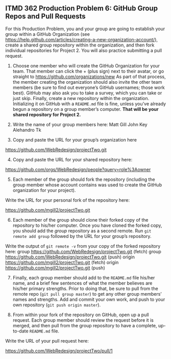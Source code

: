 ## ITMD 362 Production Problem 6: GitHub Group Repos and Pull Requests

For this Production Problem, you and your group are going to establish your group within a GitHub Organization (see https://help.github.com/articles/creating-a-new-organization-account/), create a shared group repository within the organization, and then fork individual repositories for Project 2. You will also practice submitting a pull request.

1. Choose one member who will create the GitHub Organization for your team. That member can click the + (plus sign) next to their avatar, or go straight to https://github.com/organizations/new As part of that process, the member creating the organization should also invite the other team members (be sure to find out everyone’s GitHub usernames; those work best). GitHub may also ask you to take a survey, which you can take or just skip. Finally, create a new repository within the organization. Initializing it on GitHub with a `README.md` file is fine, unless you’ve already begun a repository on a group member’s computer. **That will be your shared repository for Project 2.**

2. Write the name of your group members here: 
Matt Gill
John Key
Alehandro 
Tk

3. Copy and paste the URL for your group’s organization here

https://github.com/WebRedesign/projectTwo.git

4. Copy and paste the URL for your shared repository here:

https://github.com/orgs/WebRedesign/people?query=role%3Aowner

5. Each member of the group should fork the repository (including the group member whose account contains was used to create the GitHub organization for your project).

Write the URL for your personal fork of the repository here:

https://github.com/mgill2/projectTwo.git

6. Each member of the group should clone their forked copy of the repository to his/her computer. Once you have cloned the forked copy, you should add the *group* repository as a second remote. Run `git remote add group` followed by the URL for your group’s repository.

Write the output of `git remote -v` from your copy of the forked repository here:
group   https://github.com/WebRedesign/projectTwo.git (fetch)
group   https://github.com/WebRedesign/projectTwo.git (push)
origin  https://github.com/mgill2/projectTwo.git (fetch)
origin  https://github.com/mgill2/projectTwo.git (push)

7. Finally, each group member should add to the `README.md` file his/her name, and a brief few sentences of what the member believes are his/her primary strengths. Prior to doing that, be sure to pull from the remote repo (`git pull group master`) to get any other group members’ names and strengths. Add and commit your own work, and push to your own repository (`git push origin master`).

8. From within your fork of the repository on GitHub, open up a pull request. Each group member should review the request before it is merged, and then pull from the group repository to have a complete, up-to-date `README.md` file.

Write the URL of your pull request here:

https://github.com/WebRedesign/projectTwo/pull/1
